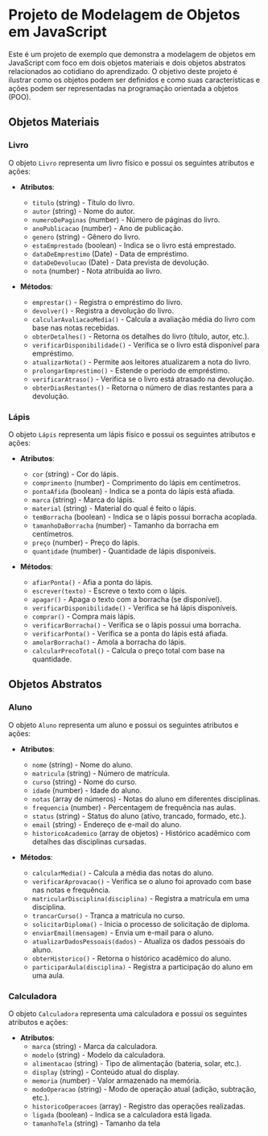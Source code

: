 # Projeto de Modelagem de Objetos em JavaScript

Este é um projeto de exemplo que demonstra a modelagem de objetos em JavaScript com foco em dois objetos materiais e dois objetos abstratos relacionados ao cotidiano do aprendizado. O objetivo deste projeto é ilustrar como os objetos podem ser definidos e como suas características e ações podem ser representadas na programação orientada a objetos (POO).

## Objetos Materiais

### Livro

O objeto `Livro` representa um livro físico e possui os seguintes atributos e ações:

- **Atributos**:
  - `titulo` (string) - Título do livro.
  - `autor` (string) - Nome do autor.
  - `numeroDePaginas` (number) - Número de páginas do livro.
  - `anoPublicacao` (number) - Ano de publicação.
  - `genero` (string) - Gênero do livro.
  - `estaEmprestado` (boolean) - Indica se o livro está emprestado.
  - `dataDeEmprestimo` (Date) - Data de empréstimo.
  - `dataDeDevolucao` (Date) - Data prevista de devolução.
  - `nota` (number) - Nota atribuída ao livro.

- **Métodos**:
  - `emprestar()` - Registra o empréstimo do livro.
  - `devolver()` - Registra a devolução do livro.
  - `calcularAvaliacaoMedia()` - Calcula a avaliação média do livro com base nas notas recebidas.
  - `obterDetalhes()` - Retorna os detalhes do livro (título, autor, etc.).
  - `verificarDisponibilidade()` - Verifica se o livro está disponível para empréstimo.
  - `atualizarNota()` - Permite aos leitores atualizarem a nota do livro.
  - `prolongarEmprestimo()` - Estende o período de empréstimo.
  - `verificarAtraso()` - Verifica se o livro está atrasado na devolução.
  - `obterDiasRestantes()` - Retorna o número de dias restantes para a devolução.

### Lápis

O objeto `Lápis` representa um lápis físico e possui os seguintes atributos e ações:

- **Atributos**:
  - `cor` (string) - Cor do lápis.
  - `comprimento` (number) - Comprimento do lápis em centímetros.
  - `pontaAfida` (boolean) - Indica se a ponta do lápis está afiada.
  - `marca` (string) - Marca do lápis.
  - `material` (string) - Material do qual é feito o lápis.
  - `temBorracha` (boolean) - Indica se o lápis possui borracha acoplada.
  - `tamanhoDaBorracha` (number) - Tamanho da borracha em centímetros.
  - `preço` (number) - Preço do lápis.
  - `quantidade` (number) - Quantidade de lápis disponíveis.

- **Métodos**:
  - `afiarPonta()` - Afia a ponta do lápis.
  - `escrever(texto)` - Escreve o texto com o lápis.
  - `apagar()` - Apaga o texto com a borracha (se disponível).
  - `verificarDisponibilidade()` - Verifica se há lápis disponíveis.
  - `comprar()` - Compra mais lápis.
  - `verificarBorracha()` - Verifica se o lápis possui uma borracha.
  - `verificarPonta()` - Verifica se a ponta do lápis está afiada.
  - `amolarBorracha()` - Amola a borracha do lápis.
  - `calcularPrecoTotal()` - Calcula o preço total com base na quantidade.

## Objetos Abstratos

### Aluno

O objeto `Aluno` representa um aluno e possui os seguintes atributos e ações:

- **Atributos**:
  - `nome` (string) - Nome do aluno.
  - `matricula` (string) - Número de matrícula.
  - `curso` (string) - Nome do curso.
  - `idade` (number) - Idade do aluno.
  - `notas` (array de números) - Notas do aluno em diferentes disciplinas.
  - `frequencia` (number) - Percentagem de frequência nas aulas.
  - `status` (string) - Status do aluno (ativo, trancado, formado, etc.).
  - `email` (string) - Endereço de e-mail do aluno.
  - `historicoAcademico` (array de objetos) - Histórico acadêmico com detalhes das disciplinas cursadas.

- **Métodos**:
  - `calcularMedia()` - Calcula a média das notas do aluno.
  - `verificarAprovacao()` - Verifica se o aluno foi aprovado com base nas notas e frequência.
  - `matricularDisciplina(disciplina)` - Registra a matrícula em uma disciplina.
  - `trancarCurso()` - Tranca a matrícula no curso.
  - `solicitarDiploma()` - Inicia o processo de solicitação de diploma.
  - `enviarEmail(mensagem)` - Envia um e-mail para o aluno.
  - `atualizarDadosPessoais(dados)` - Atualiza os dados pessoais do aluno.
  - `obterHistorico()` - Retorna o histórico acadêmico do aluno.
  - `participarAula(disciplina)` - Registra a participação do aluno em uma aula.

### Calculadora

O objeto `Calculadora` representa uma calculadora e possui os seguintes atributos e ações:

- **Atributos**:
  - `marca` (string) - Marca da calculadora.
  - `modelo` (string) - Modelo da calculadora.
  - `alimentacao` (string) - Tipo de alimentação (bateria, solar, etc.).
  - `display` (string) - Conteúdo atual do display.
  - `memoria` (number) - Valor armazenado na memória.
  - `modoOperacao` (string) - Modo de operação atual (adição, subtração, etc.).
  - `historicoOperacoes` (array) - Registro das operações realizadas.
  - `ligada` (boolean) - Indica se a calculadora está ligada.
  - `tamanhoTela` (string) - Tamanho da tela
